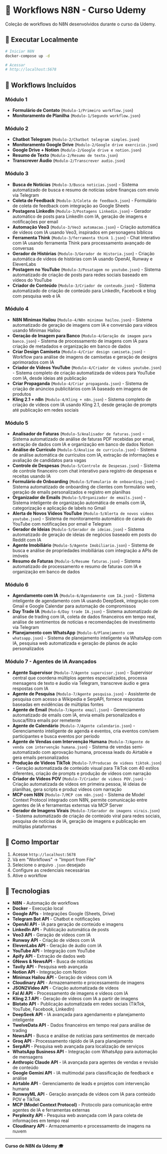 # 🤖 Workflows N8N - Curso Udemy

Coleção de workflows do N8N desenvolvidos durante o curso da Udemy.

## 🚀 Executar Localmente

```bash
# Iniciar N8N
docker-compose up -d

# Acessar
# http://localhost:5678
```

## 📁 Workflows Incluídos

### Módulo 1
- **Formulário de Contato** (`Modulo-1/Primeiro workflow.json`)
- **Monitoramento de Planilha** (`Modulo-1/Segundo workflow.json`)

### Módulo 2
- **Chatbot Telegram** (`Modulo-2/Chatbot telegram simples.json`)
- **Monitoramento Google Drive** (`Modulo-2/Google drive exercicio.json`)
- **Google Drive + Notion** (`Modulo-2/Google drive e notion.json`)
- **Resumo de Texto** (`Modulo-2/Resumo de texto.json`)
- **Transcrever Áudio** (`Modulo-2/Transcrever audio.json`)

### Módulo 3
- **Busca de Notícias** (`Modulo-3/Busca noticias.json`) - Sistema automatizado de busca e resumo de notícias sobre finanças com envio via Telegram
- **Coleta de Feedback** (`Modulo-3/Coleta de feedback.json`) - Formulário de coleta de feedback com integração ao Google Sheets
- **Postagens LinkedIn** (`Modulo-3/Postagens Linkedin.json`) - Gerador automático de posts para LinkedIn com IA, geração de imagens e notificações por email
- **Automação Veo3** (`Modulo-3/Veo3 automacao.json`) - Criação automática de vídeos com IA usando Veo3, inspirados em personagens bíblicos
- **Ferramenta Think** (`Modulo-3/ferramenta think 1.json`) - Chat interativo com IA usando ferramenta Think para processamento avançado de conversas
- **Gerador de Histórias** (`Modulo-3/Gerador de Historia.json`) - Criação automática de vídeos de histórias com IA usando OpenAI, Runway e ElevenLabs
- **Postagem no YouTube** (`Modulo-3/Posatagem no youtube.json`) - Sistema automatizado de criação de posts para redes sociais baseado em vídeos do YouTube
- **Criador de Conteúdo** (`Modulo-3/Criador de conteudo.json`) - Sistema automatizado de criação de conteúdo para LinkedIn, Facebook e blog com pesquisa web e IA

### Módulo 4
- **N8N Minimax Hailou** (`Modulo-4/N8n minimax hailou.json`) - Sistema automatizado de geração de imagens com IA e conversão para vídeos usando Minimax Hailou
- **Geração de Imagem para Banco** (`Modulo-4/Geração de imagem para banco.json`) - Sistema de processamento de imagens com IA para criação de metadados e organização em banco de dados
- **Criar Design Camiseta** (`Modulo-4/Criar design camiseta.json`) - Workflow para análise de imagens de camisetas e geração de designs aprimorados com IA
- **Criador de Vídeos YouTube** (`Modulo-4/Criador de videos youtube.json`) - Sistema completo de criação automatizada de vídeos para YouTube com IA, desde ideias até publicação
- **Criar Propaganda** (`Modulo-4/Criar propaganda.json`) - Sistema de criação de anúncios publicitários com IA baseado em imagens de produtos
- **Kling 2.1 + n8n** (`Modulo-4/Kling + n8n.json`) - Sistema completo de criação de vídeos com IA usando Kling 2.1, desde geração de prompts até publicação em redes sociais

### Módulo 5
- **Analisador de Faturas** (`Modulo-5/Analisador de faturas.json`) - Sistema automatizado de análise de faturas PDF recebidas por email, extração de dados com IA e organização em banco de dados Notion
- **Análise de Currículo** (`Modulo-5/Analise de curriculo.json`) - Sistema de análise automática de currículos com IA, extração de informações e avaliação de candidatos para vagas
- **Controle de Despesas** (`Modulo-5/Controle de Despesas.json`) - Sistema de controle financeiro com chat interativo para registro de despesas e receitas usando IA
- **Formulário de Onboarding** (`Modulo-5/Fomulario de onboarding.json`) - Sistema automatizado de onboarding de clientes com formulário web, geração de emails personalizados e registro em planilhas
- **Organizador de Emails** (`Modulo-5/Organizador de emails.json`) - Sistema inteligente de organização automática de emails com IA, categorização e aplicação de labels no Gmail
- **Alerta de Novos Vídeos YouTube** (`Modulo-5/Alerta de novos videos youtube.json`) - Sistema de monitoramento automático de canais do YouTube com notificações por email e Telegram
- **Gerador de Ideias** (`Modulo-5/Gerador de ideias.json`) - Sistema automatizado de geração de ideias de negócios baseado em posts do Reddit com IA
- **Agente Imobiliário** (`Modulo-5/Agente Imobiliario.json`) - Sistema de busca e análise de propriedades imobiliárias com integração a APIs de imóveis
- **Resumo de Faturas** (`Modulo-5/Resume faturas.json`) - Sistema automatizado de processamento e resumo de faturas com IA e organização em banco de dados

### Módulo 6
- **Agendamento com IA** (`Modulo-6/Agendamente com IA.json`) - Sistema inteligente de agendamento com IA usando DeepSeek, integração com Gmail e Google Calendar para automação de compromissos
- **Day Trade IA** (`Modulo-6/Day trade IA.json`) - Sistema automatizado de análise de trading com IA, coleta de dados financeiros em tempo real, análise de sentimentos de notícias e recomendações de investimento via Telegram
- **Planejamento com WhatsApp** (`Modulo-6/Planejamento com whatsapp.json`) - Sistema de planejamento inteligente via WhatsApp com IA, pesquisa web automatizada e geração de planos de ação personalizados

### Módulo 7 - Agentes de IA Avançados
- **Agente Supervisor** (`Modulo-7/Agente supervisor.json`) - Supervisor central que coordena múltiplos agentes especializados, processa mensagens de texto e áudio via Telegram, transcreve áudio e gera respostas com IA
- **Agente de Pesquisa** (`Modulo-7/Agente pesquisa.json`) - Assistente de pesquisa com acesso a Wikipedia e SerpAPI, fornece respostas baseadas em evidências de múltiplas fontes
- **Agente de Email** (`Modulo-7/Agente email.json`) - Gerenciamento automatizado de emails com IA, envia emails personalizados e busca/filtra emails por remetente
- **Agente de Calendário** (`Modulo-7/Agente calendario.json`) - Gerenciamento inteligente de agenda e eventos, cria eventos com/sem participantes e busca eventos por período
- **Agente de Vendas com Intervenção Humana** (`Modulo-7/Agente de venda com intervenção humana.json`) - Sistema de vendas semi-automatizado com aprovação humana, processa leads do Airtable e gera emails personalizados
- **Produção de Vídeos TikTok** (`Modulo-7/Producao de videos tiktok.json`) - Geração automatizada de conteúdo visual para TikTok com 40 estilos diferentes, criação de prompts e produção de vídeos com narração
- **Criador de Vídeos POV** (`Modulo-7/Criador de videos POV.json`) - Criação automatizada de vídeos em primeira pessoa, lê ideias de planilhas, gera scripts e produz vídeos com narração
- **MCP com N8N** (`Modulo-7/MCP com n8n.json`) - Sistema de Model Context Protocol integrado com N8N, permite comunicação entre agentes de IA e ferramentas externas via MCP Server
- **Gerador de Imagens Virais** (`Modulo-7/Gerador de imagens virais.json`) - Sistema automatizado de criação de conteúdo viral para redes sociais, pesquisa de notícias de IA, geração de imagens e publicação em múltiplas plataformas

## 📖 Como Importar

1. Acesse `http://localhost:5678`
2. Vá em "Workflows" → "Import from File"
3. Selecione o arquivo `.json` desejado
4. Configure as credenciais necessárias
5. Ative o workflow

## 🔧 Tecnologias

- **N8N** - Automação de workflows
- **Docker** - Execução local
- **Google APIs** - Integrações Google (Sheets, Drive)
- **Telegram Bot API** - Chatbot e notificações
- **OpenAI API** - IA para geração de conteúdo e imagens
- **LinkedIn API** - Publicação automática de posts
- **Veo3 API** - Geração de vídeos com IA
- **Runway API** - Criação de vídeos com IA
- **ElevenLabs API** - Geração de áudio com IA
- **YouTube API** - Integração com YouTube
- **Apify API** - Extração de dados web
- **GNews & NewsAPI** - Busca de notícias
- **Tavily API** - Pesquisa web avançada
- **Notion API** - Integração com Notion
- **Minimax Hailou API** - Geração de vídeos com IA
- **Cloudinary API** - Armazenamento e processamento de imagens
- **JSON2Video API** - Criação automatizada de vídeos
- **Fal AI API** - Processamento de imagens e vídeos com IA
- **Kling 2.1 API** - Geração de vídeos com IA a partir de imagens
- **Blotato API** - Publicação automatizada em redes sociais (TikTok, YouTube, Facebook, LinkedIn)
- **DeepSeek API** - IA avançada para agendamento e planejamento inteligente
- **TwelveData API** - Dados financeiros em tempo real para análise de trading
- **NewsAPI** - Busca e análise de notícias para sentimentos de mercado
- **Groq API** - Processamento rápido de IA para planejamento
- **SerpAPI** - Pesquisa web avançada para localização de serviços
- **WhatsApp Business API** - Integração com WhatsApp para automação de mensagens
- **Anthropic Claude API** - IA avançada para agentes de vendas e revisão de conteúdo
- **Google Gemini API** - IA multimodal para classificação de feedback e análise
- **Airtable API** - Gerenciamento de leads e projetos com intervenção humana
- **RunwayML API** - Geração avançada de vídeos com IA para conteúdo POV e TikTok
- **MCP (Model Context Protocol)** - Protocolo para comunicação entre agentes de IA e ferramentas externas
- **Perplexity API** - Pesquisa web avançada com IA para coleta de informações em tempo real
- **Cloudinary API** - Armazenamento e processamento de imagens na nuvem

---

**Curso de N8N da Udemy** 🎓
